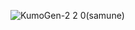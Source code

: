 ![KumoGen-2 2 0(samune)](https://github.com/user-attachments/assets/8164a599-1100-4d19-b01d-2f80058c727b)
